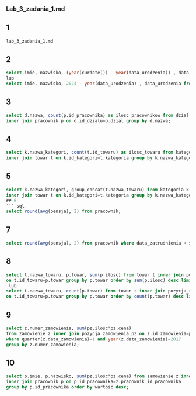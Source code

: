 ### Lab_3_zadania_1.md
## 1
``` sql
lab_3_zadania_1.md
```
## 2
``` sql
select imie, nazwisko, (year(curdate()) - year(data_urodzenia)) , data_urodzenia from pracownik;
lub
select imie, nazwisko, 2024 - year(data_urodzenia) , data_urodzenia from pracownik;
```
## 3
``` sql
select d.nazwa, count(p.id_pracownika) as ilosc_pracownikow from dzial d
inner join pracownik p on d.id_dzialu=p.dzial group by d.nazwa;
```
## 4
``` sql
select k.nazwa_kategori, count(t.id_towaru) as ilosc_towaru from kategoria k 
inner join towar t on k.id_kategori=t.kategoria group by k.nazwa_kategori;
```
## 5
``` sql
select k.nazwa_kategori, group_concat(t.nazwa_towaru) from kategoria k 
inner join towar t on k.id_kategori=t.kategoria group by k.nazwa_kategori;```
## 6
``` sql
select round(avg(pensja), 2) from pracownik;
```
## 7
``` sql
select round(avg(pensja), 2) from pracownik where data_zatrudnienia < subdate(data_zatrudnienia, interval 5 year);
```
## 8
``` sql
select t.nazwa_towaru, p.towar, sum(p.ilosc) from towar t inner join pozycja_zamowienia p 
on t.id_towaru=p.towar group by p.towar order by sum(p.ilosc) desc limit 10;
 lub
select t.nazwa_towaru, count(p.towar) from towar t inner join pozycja_zamowienia p 
on t.id_towaru=p.towar group by p.towar order by count(p.towar) desc limit 10;
```
## 9
``` sql
select z.numer_zamowienia, sum(pz.ilosc*pz.cena)
from zamowienie z inner join pozycja_zamowienia pz on z.id_zamowienia=pz.zamowienie 
where quarter(z.data_zamowienia)=1 and year(z.data_zamowienia)=2017
group by z.numer_zamowienia;
```
## 10
``` sql
select p.imie, p.nazwisko, sum(pz.ilosc*pz.cena) from zamowienie z inner join pozycja_zamowienia pz on z.id_zamowienia=pz.zamowienie 
inner join pracownik p on p.id_pracownika=z.pracownik_id_pracownika
group by p.id_pracownika order by wartosc desc;
```
